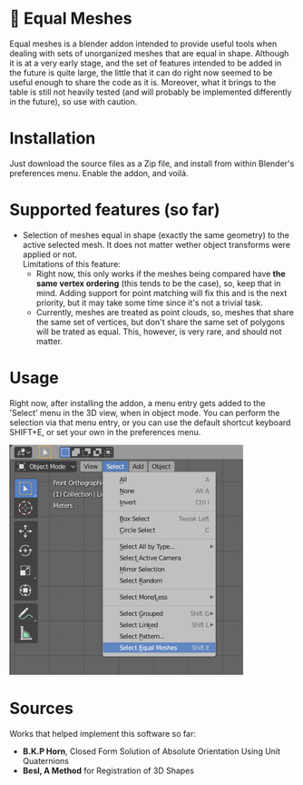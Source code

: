 # :hammer: Equal Meshes
Equal meshes is a blender addon intended to provide useful tools when dealing with sets of unorganized meshes that are equal in shape.
Although it is at a very early stage, and the set of features intended to be added in the future is quite large, the little that it can do right now seemed to be useful enough to share the code as it is. Moreover, what it brings to the table is still not heavily tested (and will probably be implemented differently in the future), so use with caution.

# Installation
Just download the source files as a Zip file, and install from within Blender's preferences menu. Enable the addon, and voilá.

# Supported features (so far)
* Selection of meshes equal in shape (exactly the same geometry) to the active selected mesh. It does not matter wether object transforms were applied or not.  
  Limitations of this feature:
  * Right now, this only works if the meshes being compared have **the same vertex ordering** (this tends to be the case), so, keep that in mind. Adding support for point matching will fix this and is the next priority, but it may take some time since it's not a trivial task.
  * Currently, meshes are treated as point clouds, so, meshes that share the same set of vertices, but don't share the same set of polygons will be trated as equal. This, however, is very rare, and should not matter.

# Usage
Right now, after installing the addon, a menu entry gets added to the 'Select' menu in the 3D view, when in object mode. You can perform the selection via that menu entry, or you can use the default shortcut keyboard SHIFT+E, or set your own in the preferences menu.
  
![alt text](https://github.com/nachgsanchez/equalmeshes/blob/master/images/menu_entry.png?raw=true)

# Sources
Works that helped implement this software so far:
  * **B.K.P Horn**, Closed Form Solution of Absolute Orientation Using Unit Quaternions
  * **Besl, A Method** for Registration of 3D Shapes
